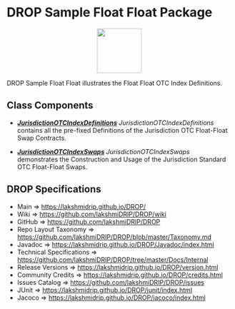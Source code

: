 # DROP Sample Float Float Package

<p align="center"><img src="https://github.com/lakshmiDRIP/DROP/blob/master/DRIP_Logo.gif?raw=true" width="100"></p>

DROP Sample Float Float illustrates the Float Float OTC Index Definitions.


## Class Components

 * [***JurisdictionOTCIndexDefinitions***](https://github.com/lakshmiDRIP/DROP/tree/master/src/main/java/org/drip/sample/floatfloat/JurisdictionOTCIndexDefinitions.java)
 <i>JurisdictionOTCIndexDefinitions</i> contains all the pre-fixed Definitions of the Jurisdiction OTC
 Float-Float Swap Contracts.

 * [***JurisdictionOTCIndexSwaps***](https://github.com/lakshmiDRIP/DROP/tree/master/src/main/java/org/drip/sample/floatfloat/JurisdictionOTCIndexSwaps.java)
 <i>JurisdictionOTCIndexSwaps</i> demonstrates the Construction and Usage of the Jurisdiction Standard OTC
 Float-Float Swaps.


## DROP Specifications

 * Main                     => https://lakshmidrip.github.io/DROP/
 * Wiki                     => https://github.com/lakshmiDRIP/DROP/wiki
 * GitHub                   => https://github.com/lakshmiDRIP/DROP
 * Repo Layout Taxonomy     => https://github.com/lakshmiDRIP/DROP/blob/master/Taxonomy.md
 * Javadoc                  => https://lakshmidrip.github.io/DROP/Javadoc/index.html
 * Technical Specifications => https://github.com/lakshmiDRIP/DROP/tree/master/Docs/Internal
 * Release Versions         => https://lakshmidrip.github.io/DROP/version.html
 * Community Credits        => https://lakshmidrip.github.io/DROP/credits.html
 * Issues Catalog           => https://github.com/lakshmiDRIP/DROP/issues
 * JUnit                    => https://lakshmidrip.github.io/DROP/junit/index.html
 * Jacoco                   => https://lakshmidrip.github.io/DROP/jacoco/index.html
